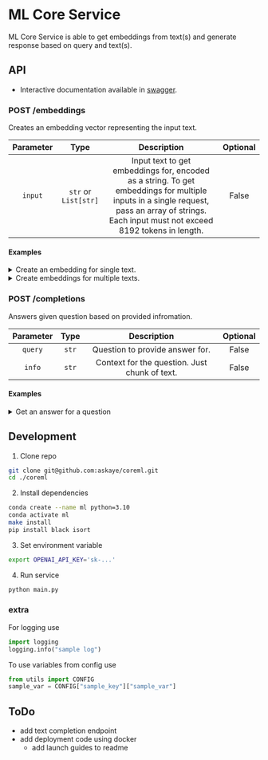 # ML Core Service

ML Core Service is able to get embeddings from text(s) and generate response based on query and text(s).


## API

- Interactive documentation available in [swagger](http://78.141.213.164:5555/docs).

### POST /embeddings

Creates an embedding vector representing the input text.

| Parameter |         Type         |                                                                                          Description                                                                                          | Optional |
|:---------:|:--------------------:|:---------------------------------------------------------------------------------------------------------------------------------------------------------------------------------------------:|:--------:|
|  `input`  | `str` or `List[str]` | Input text to get embeddings for, encoded as a string. To get embeddings for multiple inputs in a single request, pass an array of strings. Each input must not exceed 8192 tokens in length. | False    |

#### Examples

<details>
<summary>Create an embedding for single text.</summary>

```bash
curl -X 'POST' \
  'http://78.141.213.164:5555/embeddings/' \
  -H 'accept: application/json' \
  -H 'Content-Type: application/json' \
  -d '{
  "input": "vp rnd"
}'
```

Response:
```json
{
  "data": [
    {
      "object": "embedding",
      "index": 0,
      "embedding": [
        -0.004258352797478437,
        -0.024816041812300682,
        ...
        0.0022093546576797962
      ]
    }
  ]
}
```
</details>

<details>
<summary>Create embeddings for multiple texts.</summary>

```bash
curl -X 'POST' \
  'http://78.141.213.164:5555/embeddings/' \
  -H 'accept: application/json' \
  -H 'Content-Type: application/json' \
  -d '{
  "input": ["terkom ceo", "Андрей Николаевич Терехов — доктор физико-математических наук, профессор, заведующий кафедрой СП СПбГУ."]
}'
```

Response:
```json
{
  "data": [
    {
      "object": "embedding",
      "index": 0,
      "embedding": [
        -0.004258352797478437,
        -0.024816041812300682,
        ...
        0.009389051236212254
      ]
    },
    {
      "object": "embedding",
      "index": 1,
      "embedding": [
        -0.021062027662992477,
        0.014139993116259575,
        ...
        0.0022093546576797962
      ]
    }
  ]
}
```
</details>

### POST /completions

Answers given question based on provided infromation.

| Parameter |  Type |                  Description                  | Optional |
|:---------:|:-----:|:---------------------------------------------:|:--------:|
|  `query`  | `str` |        Question to provide answer for.        |   False  |
|   `info`  | `str` | Context for the question. Just chunk of text. |   False  |

#### Examples

<details>
<summary>Get an answer for a question</summary>

```bash
curl -X 'POST' \
  'http://78.141.213.164:5555/completions/' \
  -H 'accept: application/json' \
  -H 'Content-Type: application/json' \
  -d '{
  "query": "Why it happened?",
  "info": "On 24 February 2022, Russia invaded Ukraine in a major escalation of the Russo-Ukrainian War, which began in 2014. The invasion has resulted in tens of thousands of deaths on both sides. It has caused Europe'\''s largest refugee crisis since World War II.[10][11] An estimated 8 million Ukrainians were displaced within their country by late May and 7.8 million fled the country by 8 November 2022,[12][13][14][15] while Russia, within five weeks of the invasion, experienced its greatest emigration since the 1917 October Revolution.[16]\r\n\r\nFollowing the 2014 Ukrainian Revolution, Russia annexed Crimea, and Russian-backed paramilitaries seized part of the Donbas region of south-eastern Ukraine, which consists of Luhansk and Donetsk oblasts, sparking a regional war.[17][18] In March 2021, Russia began a large military build-up along its border with Ukraine, eventually amassing up to 190,000 troops and their equipment. Despite the build-up, denials of plans to invade or attack Ukraine were issued by various Russian government officials up to the day before the invasion.[22] On 21 February 2022, Russia recognised the Donetsk People'\''s Republic and the Luhansk People'\''s Republic, two self-proclaimed breakaway quasi-states in the Donbas.[23] The next day, the Federation Council of Russia authorised the use of military force and Russian troops entered both territories.[24]\r\n\r\nThe invasion began on the morning of 24 February 2022,[25] when Russian president Vladimir Putin announced a \"special military operation\"[26] aiming for the \"demilitarisation\" and \"denazification\" of Ukraine.[27][28] In his address, Putin espoused irredentist views,[29] challenged Ukraine'\''s right to statehood,[30][31] and falsely[32] claimed Ukraine was governed by neo-Nazis who persecuted the ethnic Russian minority.[33] Minutes later, Russian strikes and a large ground invasion were launched on a northern front from Belarus towards Kyiv, a north-eastern front towards Kharkiv, a southern front from Crimea, and a south-eastern front from Luhansk and Donetsk.[34][35][36] Ukrainian president Volodymyr Zelenskyy enacted martial law and a general mobilisation.[37][38] Russian troops retreated from the northern front by April. On the southern and south-eastern fronts, Russia captured Kherson in March and then Mariupol in May after a siege. On 18 April, Russia launched a renewed attack on the Donbas region. Russian forces continued to bomb both military and civilian targets far from the frontline, including electrical and water systems.[39][40][41] In late 2022, Ukrainian forces launched counteroffensives in the south and in the east. Soon after, Russia announced the illegal annexation of four partially occupied oblasts. In November, Ukraine retook the city of Kherson.\r\n\r\nThe invasion has received widespread international condemnation. The United Nations General Assembly passed a resolution condemning the invasion and demanding a full withdrawal of Russian forces.[42] The International Court of Justice ordered Russia to suspend military operations and the Council of Europe expelled Russia. Many countries imposed sanctions on Russia, as well as on its ally Belarus, which have affected the economies of Russia and the world,[43] and provided humanitarian and military aid to Ukraine,[44] totaling over $80 billion from 40 countries as of August 2022.[45] Protests occurred around the world; those in Russia were met with mass arrests and increased media censorship,[46][47] including a ban on the words \"war\" and \"invasion\".[48][49] Over 1,000 companies have pulled out of Russia and Belarus in response to the invasion.[50] The International Criminal Court has opened an investigation into crimes against humanity in Ukraine since 2013, including war crimes in the 2022 invasion.[51]"
}'
```

Response:
```json
{
  "data": " The invasion began on the morning of 24 February 2022, when Russian president Vladimir Putin announced a \"special military operation\" aiming for the \"demilitarisation\" and \"denazification\" of Ukraine. In his address, Putin espoused irredentist views, challenged Ukraine's right to statehood, and falsely claimed Ukraine was governed by neo-Nazis who persecuted the ethnic Russian minority."
}
```
</details>


## Development

1. Clone repo
  ```bash
  git clone git@github.com:askaye/coreml.git
  cd ./coreml
  ```

2. Install dependencies
  ```bash
  conda create --name ml python=3.10
  conda activate ml
  make install
  pip install black isort
  ```

3. Set environment variable
  ```bash
  export OPENAI_API_KEY='sk-...'
  ```

4. Run service
  ```bash
  python main.py
  ```

### extra

For logging use
```python
import logging
logging.info("sample log")
```

To use variables from config use
```python
from utils import CONFIG
sample_var = CONFIG["sample_key"]["sample_var"]
```

## ToDo

- add text completion endpoint
- add deployment code using docker
    * add launch guides to readme
